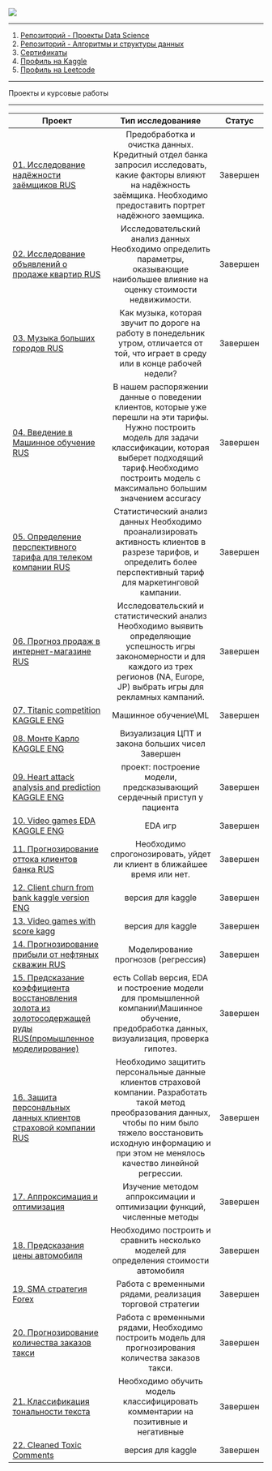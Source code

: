 ![](https://i.ibb.co/SyYP943/enterprise-data-science-1.png)
__________________________________________________________________________________________________________________________


01. [Репозиторий - Проекты Data Science](https://github.com/ArtyKrafty/Data_science_projects)  
02. [Репозиторий - Алгоритмы и структуры данных](https://github.com/ArtyKrafty/Algorithms)
03. [Сертификаты](https://github.com/ArtyKrafty/Data_science_projects/tree/main/certificates)
04. [Профиль на Kaggle](https://www.kaggle.com/artemsolomko)
05. [Профиль на Leetcode](https://leetcode.com/artysolomko/)
__________________________________________________________________________________________________________________________

Проекты и курсовые работы
__________________________________________________________________________________________________________________________


| **Проект** | **Тип исследованияe** | **Статус** |
| -------------------- | :---------------------: |:---------------------------:|
| [01. Исследование надёжности заёмщиков RUS](https://github.com/ArtyKrafty/Kraftyy/tree/main/Borrowers) | Предобработка и очистка данных. Кредитный отдел банка запросил исследовать, какие факторы влияют на надёжность заёмщика. Необходимо предоставить портрет надёжного заемщика.| Завершен|
| [02. Исследование объявлений о продаже квартир RUS](https://github.com/ArtyKrafty/Kraftyy/tree/main/real_state_eda) | Исследовательский анализ данных Необходимо определить параметры, оказывающие наибольшее влияние на оценку стоимости недвижимости. | Завершен|
| [03. Музыка больших городов RUS](https://github.com/ArtyKrafty/Kraftyy/tree/main/first_training_music) | Как музыка, которая звучит по дороге на работу в понедельник утром, отличается от той, что играет в среду или в конце рабочей недели? | Завершен |
| [04. Введение в Машинное обучение RUS](https://github.com/ArtyKrafty/Kraftyy/tree/main/intro_ml) | В нашем распоряжении данные о поведении клиентов, которые уже перешли на эти тарифы. Нужно построить модель для задачи классификации, которая выберет подходящий тариф.Необходимо построить модель с максимально большим значением accuracy |Завершен|
| [05. Определение перспективного тарифа для телеком компании RUS](https://github.com/ArtyKrafty/Kraftyy/tree/main/Statistic_analyze)| Статистический анализ данных Необходимо проанализировать активность клиентов в разрезе тарифов, и определить более перспективный тариф для маркетинговой кампании.| Завершен|
| [06. Прогноз продаж в интернет-магазине RUS](https://github.com/ArtyKrafty/Kraftyy/tree/main/Games_EDA) | Исследовательский и статистический анализ Необходимо выявить определяющие успешность игры закономерности и для каждого из трех регионов (NA, Europe, JP) выбрать игры для рекламных кампаний.| Завершен|
| [07. Titanic competition KAGGLE ENG](https://github.com/ArtyKrafty/Kraftyy/tree/main/Titanic)| Машинное обучение\\ML| Завершен|
| [08. Монте Карло KAGGLE ENG](https://github.com/ArtyKrafty/Kraftyy/tree/main/monte_carlo_method)| Визуализация ЦПТ и закона больших чисел Завершен |
| [09. Heart attack analysis and prediction KAGGLE ENG](https://github.com/ArtyKrafty/Kraftyy/tree/main/heart_attack_eda_and_pred) | проект: построение модели, предсказывающий сердечный приступ у пациента| Завершен|
| [10. Video games EDA KAGGLE ENG](https://github.com/ArtyKrafty/Kraftyy/tree/main/Video_games_kaggle)| EDA игр|Завершен|
| [11. Прогнозирование оттока клиентов банка RUS](https://github.com/ArtyKrafty/Kraftyy/tree/main/churn_clients_bank)|Необходимо спрогонозировать, уйдет ли клиент в ближайшее время или нет.| Завершен|
| [12. Client churn from bank kaggle version ENG](https://github.com/ArtyKrafty/Kraftyy/tree/main/Churn_bank_kaggle%20version)|версия для kaggle|Завершен|
| [13. Video games with score kagg](https://github.com/ArtyKrafty/Kraftyy/tree/main/video_games_with_score_%20kagg) |версия для kaggle|Завершен|
| [14. Прогнозирование прибыли от нефтяных скважин RUS](https://github.com/ArtyKrafty/Kraftyy/tree/main/Oil_well_location)| Моделирование прогнозов (регрессия)| Завершен|
| [15. Предсказание коэффициента восстановления золота из золотосодержащей руды RUS(промышленное моделирование)](https://github.com/ArtyKrafty/Kraftyy/tree/main/Gold_prediction) | есть Collab версия, EDA и построение модели для промышленной компании\\Машинное обучение, предобработка данных, визуализация, проверка гипотез.|Завершен|
| [16. Защита персональных данных клиентов страховой компании RUS](https://github.com/ArtyKrafty/Kraftyy/tree/main/personal_data_protection)| Необходимо защитить персональные данные клиентов страховой компании. Разработать такой метод преобразования данных, чтобы по ним было тяжело восстановить исходную информацию и при этом не менялось качество линейной регрессии.| Завершен|
| [17. Аппроксимация и оптимизация](https://github.com/ArtyKrafty/Kraftyy/tree/main/optimize)| Изучение методом аппроксимации и оптимизации функций, численные методы| Завершен|
| [18. Предсказания цены автомобиля](https://github.com/ArtyKrafty/Kraftyy/tree/main/auto_price_prediction)| Необходимо построить и сравнить несколько моделей для определения стоимости автомобиля| Завершен|
| [19. SMA стратегия Forex](https://github.com/ArtyKrafty/Kraftyy/tree/main/sma_trading_forex)| Работа с временными рядами, реализация торговой стратегии| Завершен|
| [20. Прогнозирование количества заказов такси](https://github.com/ArtyKrafty/Kraftyy/tree/main/time_series_taxi)| Работа с временными рядами, Необходимо построить модель для прогнозирования количества заказов такси.| Завершен|
| [21. Классификация тональности текста](https://github.com/ArtyKrafty/Data_science_projects/tree/main/toxic_comments_BERT)| Необходимо обучить модель классифицировать комментарии на позитивные и негативные| Завершен|
| [22. Cleaned Toxic Comments](https://github.com/ArtyKrafty/Data_science_projects/tree/main/toxic_comments_kaggle)|версия для kaggle|Завершен|





